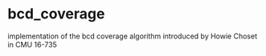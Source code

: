 # bcd_coverage
implementation of the bcd coverage algorithm introduced by Howie Choset in CMU 16-735
